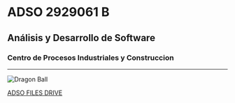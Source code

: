 # ADSO 2929061 B
## Análisis y Desarrollo de Software
### Centro de Procesos Industriales y Construccion


---


![Dragon Ball](https://tinyurl.com/5e8p5ryb)

[ADSO FILES DRIVE](https://tinyurl.com/wnkk334u)